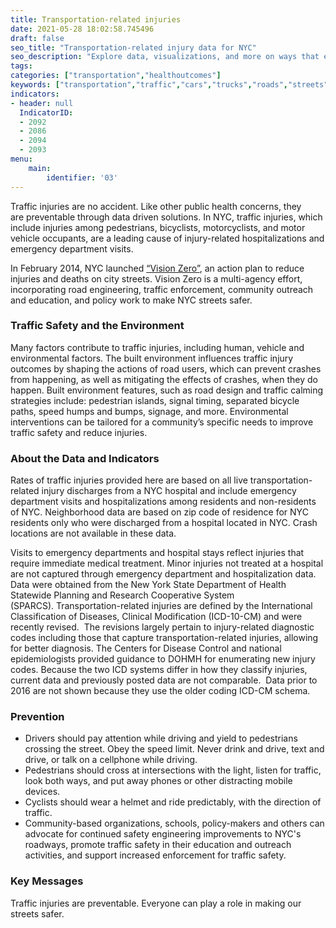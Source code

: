 ```yaml
---
title: Transportation-related injuries
date: 2021-05-28 18:02:58.745496
draft: false
seo_title: "Transportation-related injury data for NYC"
seo_description: "Explore data, visualizations, and more on ways that environments shape health in New York City's neighborhoods.."
tags: 
categories: ["transportation","healthoutcomes"]
keywords: ["transportation","traffic","cars","trucks","roads","streets","safety","emissions","driving","cars","hospitalizations","emergency department visits","biking","cycling","bikes"]
indicators:
- header: null
  IndicatorID:
  - 2092
  - 2086
  - 2094
  - 2093
menu:
    main:
        identifier: '03'
---
```


Traffic injuries are no accident. Like other public health concerns, they are preventable through data driven solutions. In NYC, traffic injuries, which include injuries among pedestrians, bicyclists, motorcyclists, and motor vehicle occupants, are a leading cause of injury-related hospitalizations and emergency department visits.

In February 2014, NYC launched [“Vision Zero”](http://www.nyc.gov/html/visionzero/pages/home/home.html), an action plan to reduce injuries and deaths on city streets. Vision Zero is a multi-agency effort, incorporating road engineering, traffic enforcement, community outreach and education, and policy work to make NYC streets safer.

### Traffic Safety and the Environment

Many factors contribute to traffic injuries, including human, vehicle and environmental factors. The built environment influences traffic injury outcomes by shaping the actions of road users, which can prevent crashes from happening, as well as mitigating the effects of crashes, when they do happen. Built environment features, such as road design and traffic calming strategies include: pedestrian islands, signal timing, separated bicycle paths, speed humps and bumps, signage, and more. Environmental interventions can be tailored for a community’s specific needs to improve traffic safety and reduce injuries.

### About the Data and Indicators

Rates of traffic injuries provided here are based on all live transportation-related injury discharges from a NYC hospital and include emergency department visits and hospitalizations among residents and non-residents of NYC. Neighborhood data are based on zip code of residence for NYC residents only who were discharged from a hospital located in NYC. Crash locations are not available in these data. 

Visits to emergency departments and hospital stays reflect injuries that require immediate medical treatment. Minor injuries not treated at a hospital are not captured through emergency department and hospitalization data. Data were obtained from the New York State Department of Health Statewide Planning and Research Cooperative System (SPARCS). Transportation-related injuries are defined by the International Classification of Diseases, Clinical Modification (ICD-10-CM) and were recently revised.  The revisions largely pertain to injury-related diagnostic codes including those that capture transportation-related injuries, allowing for better diagnosis. The Centers for Disease Control and national epidemiologists provided guidance to DOHMH for enumerating new injury codes. Because the two ICD systems differ in how they classify injuries, current data and previously posted data are not comparable.  Data prior to 2016 are not shown because they use the older coding ICD-CM schema.  

### Prevention

* Drivers should pay attention while driving and yield to pedestrians crossing the street. Obey the speed limit. Never drink and drive, text and drive, or talk on a cellphone while driving.
* Pedestrians should cross at intersections with the light, listen for traffic, look both ways, and put away phones or other distracting mobile devices.
* Cyclists should wear a helmet and ride predictably, with the direction of traffic.
* Community-based organizations, schools, policy-makers and others can advocate for continued safety engineering improvements to NYC's roadways, promote traffic safety in their education and outreach activities, and support increased enforcement for traffic safety.

### Key Messages

Traffic injuries are preventable. Everyone can play a role in making our streets safer.